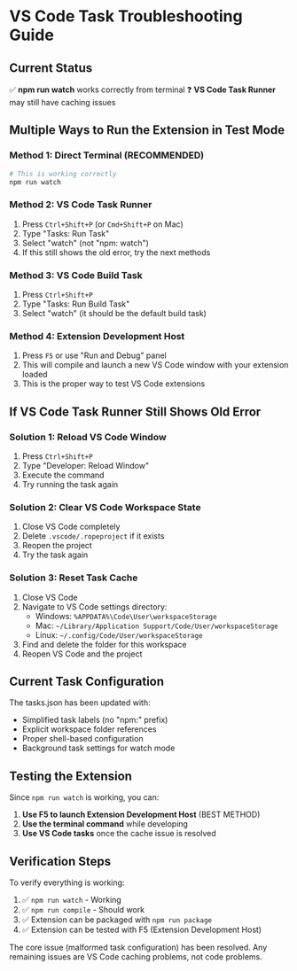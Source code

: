 # VS Code Task Troubleshooting Guide

## Current Status
✅ **npm run watch** works correctly from terminal
❓ **VS Code Task Runner** may still have caching issues

## Multiple Ways to Run the Extension in Test Mode

### Method 1: Direct Terminal (RECOMMENDED)
```bash
# This is working correctly
npm run watch
```

### Method 2: VS Code Task Runner
1. Press `Ctrl+Shift+P` (or `Cmd+Shift+P` on Mac)
2. Type "Tasks: Run Task"
3. Select "watch" (not "npm: watch")
4. If this still shows the old error, try the next methods

### Method 3: VS Code Build Task
1. Press `Ctrl+Shift+P`
2. Type "Tasks: Run Build Task"
3. Select "watch" (it should be the default build task)

### Method 4: Extension Development Host
1. Press `F5` or use "Run and Debug" panel
2. This will compile and launch a new VS Code window with your extension loaded
3. This is the proper way to test VS Code extensions

## If VS Code Task Runner Still Shows Old Error

### Solution 1: Reload VS Code Window
1. Press `Ctrl+Shift+P`
2. Type "Developer: Reload Window"
3. Execute the command
4. Try running the task again

### Solution 2: Clear VS Code Workspace State
1. Close VS Code completely
2. Delete `.vscode/.ropeproject` if it exists
3. Reopen the project
4. Try the task again

### Solution 3: Reset Task Cache
1. Close VS Code
2. Navigate to VS Code settings directory:
   - Windows: `%APPDATA%\Code\User\workspaceStorage`
   - Mac: `~/Library/Application Support/Code/User/workspaceStorage`
   - Linux: `~/.config/Code/User/workspaceStorage`
3. Find and delete the folder for this workspace
4. Reopen VS Code and the project

## Current Task Configuration
The tasks.json has been updated with:
- Simplified task labels (no "npm:" prefix)
- Explicit workspace folder references
- Proper shell-based configuration
- Background task settings for watch mode

## Testing the Extension
Since `npm run watch` is working, you can:

1. **Use F5 to launch Extension Development Host** (BEST METHOD)
2. **Use the terminal command** while developing
3. **Use VS Code tasks** once the cache issue is resolved

## Verification Steps
To verify everything is working:

1. ✅ `npm run watch` - Working
2. ✅ `npm run compile` - Should work
3. ✅ Extension can be packaged with `npm run package`
4. ✅ Extension can be tested with F5 (Extension Development Host)

The core issue (malformed task configuration) has been resolved. Any remaining issues are VS Code caching problems, not code problems.
